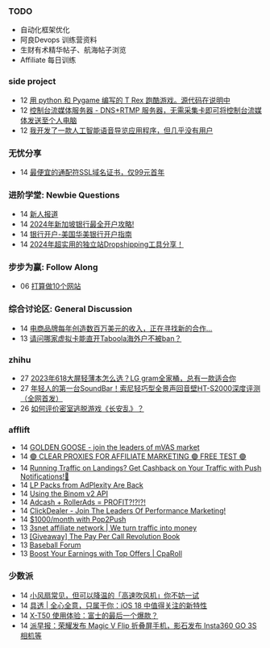 ### TODO
-  自动化框架优化
-  阿良Devops 训练营资料
-  生财有术精华帖子、航海帖子浏览
-  Affiliate 每日训练

### side project
<!-- sideproject:START -->
-  12 [用 python 和 Pygame 编写的 T Rex 跑酷游戏。源代码在说明中](https://www.youtube.com/watch?v=pZySIXSelCA)
-  12 [控制台流媒体服务器 - DNS+RTMP 服务器，无需采集卡即可将控制台流媒体发送至个人电脑](https://github.com/Aioros/console-streaming-server)
-  12 [我开发了一款人工智能语音导览应用程序，但几乎没有用户](https://www.reddit.com/r/SideProject/comments/18gpp0e/ive_built_an_ai_audio_tour_app_but_have_almost_no/)<!-- sideproject:END -->


### 无忧分享
<!-- ruyo:START -->
-  14 [最便宜的通配符SSL域名证书，仅99元首年](https://51.ruyo.net/18686.html)<!-- ruyo:END -->

### 进阶学堂: Newbie Questions
<!-- advertcn1:START -->
-  14 [新人报道](https://www.advertcn.com/thread-115366-1-1.html)
-  14 [2024年新加坡银行最全开户攻略!](https://www.advertcn.com/thread-115361-1-1.html)
-  14 [银行开户-美国华美银行开户指南](https://www.advertcn.com/thread-115360-1-1.html)
-  14 [2024年超实用的独立站Dropshipping工具分享！](https://www.advertcn.com/thread-115357-1-1.html)<!-- advertcn1:END -->

### 步步为赢: Follow Along
<!-- advertcn2:START -->
-  06 [打算做10个网站](https://www.advertcn.com/thread-115247-1-1.html)<!-- advertcn2:END -->

### 综合讨论区: General Discussion
<!-- advertcn3:START -->
-  14 [电商品牌每年创造数百万美元的收入，正在寻找新的合作...](https://www.advertcn.com/thread-115358-1-1.html)
-  13 [请问哪家虚拟卡能直开Taboola海外户不被ban？](https://www.advertcn.com/thread-115353-1-1.html)<!-- advertcn3:END -->


### zhihu
<!-- zhihu:START -->
-  27 [2023年618大屏轻薄本怎么选？LG gram全家桶，总有一款适合你](http://zhuanlan.zhihu.com/p/632641888?utm_campaign=rss&utm_medium=rss&utm_source=rss&utm_content=title)
-  27 [年轻人的第一台SoundBar！索尼轻巧型全景声回音壁HT-S2000深度评测（全网首发）](http://zhuanlan.zhihu.com/p/630990296?utm_campaign=rss&utm_medium=rss&utm_source=rss&utm_content=title)
-  26 [如何评价密室逃脱游戏《长安乱》？](http://www.zhihu.com/question/563950552/answer/3045961312?utm_campaign=rss&utm_medium=rss&utm_source=rss&utm_content=title)<!-- zhihu:END -->

### afflift
<!-- afflift:START -->
-  14 [GOLDEN GOOSE - join the leaders of mVAS market](https://afflift.com/f/threads/golden-goose-join-the-leaders-of-mvas-market.5191/)
-  14 [🟣 CLEAR PROXIES FOR AFFILIATE MARKETING 🟣 FREE TEST 🟣](https://afflift.com/f/threads/%F0%9F%9F%A3-clear-proxies-for-affiliate-marketing-%F0%9F%9F%A3-free-test-%F0%9F%9F%A3.9996/)
-  14 [Running Traffic on Landings? Get Cashback on Your Traffic with Push Notifications!🚀](https://afflift.com/f/threads/running-traffic-on-landings-get-cashback-on-your-traffic-with-push-notifications-%F0%9F%9A%80.13268/)
-  14 [LP Packs from AdPlexity Are Back](https://afflift.com/f/threads/lp-packs-from-adplexity-are-back.13284/)
-  14 [Using the Binom v2 API](https://afflift.com/f/threads/using-the-binom-v2-api.13066/)
-  14 [Adcash + RollerAds = PROFIT?!?!?!](https://afflift.com/f/threads/adcash-rollerads-profit.13107/)
-  14 [ClickDealer - Join The Leaders Of Performance Marketing!](https://afflift.com/f/threads/clickdealer-join-the-leaders-of-performance-marketing.2440/)
-  14 [$1000/month with Pop2Push](https://afflift.com/f/threads/1000-month-with-pop2push.13275/)
-  13 [3snet affiliate network | We turn traffic into money](https://afflift.com/f/threads/3snet-affiliate-network-we-turn-traffic-into-money.1333/)
-  13 [[Giveaway] The Pay Per Call Revolution Book](https://afflift.com/f/threads/giveaway-the-pay-per-call-revolution-book.13270/)
-  13 [Baseball Forum](https://afflift.com/f/threads/baseball-forum.13075/)
-  13 [Boost Your Earnings with Top Offers | CpaRoll](https://afflift.com/f/threads/boost-your-earnings-with-top-offers-cparoll.13078/)<!-- afflift:END -->

### 少数派
<!-- sspai:START -->
-  14 [小风扇常见，但可以降温的「高速吹风机」你不妨一试](https://sspai.com/post/81440)
-  14 [具透 | 全心全意，只属于你：iOS 18 中值得关注的新特性](https://sspai.com/post/89561)
-  14 [X-T50 使用体验：富士的最后一个爆款？](https://sspai.com/post/89599)
-  14 [派早报：荣耀发布 Magic V Flip 折叠屏手机，影石发布 Insta360 GO 3S 相机等](https://sspai.com/post/89594)<!-- sspai:END -->
